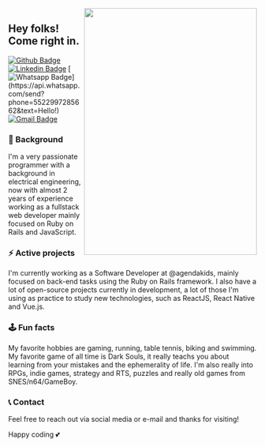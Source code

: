 <img align="right" width="350" height="500" src="https://media.giphy.com/media/9rtpurjbqiqZXbBBet/giphy.gif">


## Hey folks! Come right in.

[![Github Badge](https://img.shields.io/badge/-Github-000?style=flat-square&logo=Github&logoColor=white&link=https://github.com/fernandoepm1)](https://github.com/fernandoepm1)
[![Linkedin Badge](https://img.shields.io/badge/-LinkedIn-blue?style=flat-square&logo=Linkedin&logoColor=white&link=https://www.linkedin.com/in/fernandoepm1/)](https://www.linkedin.com/in/fernandoepm1/)
[![Whatsapp Badge](https://img.shields.io/badge/-Whatsapp-4CA143?style=flat-square&labelColor=4CA143&logo=whatsapp&logoColor=white&link=https://api.whatsapp.com/send?phone=5522997285662&text=Hello!)](https://api.whatsapp.com/send?phone=5522997285662&text=Hello!)
[![Gmail Badge](https://img.shields.io/badge/-Gmail-c14438?style=flat-square&logo=Gmail&logoColor=white&link=mailto:fernando.epm1@gmail.com)](mailto:fernando.epm1@gmail.com)

### :briefcase: Background

I'm a very passionate programmer with a background in electrical engineering, now with almost 2 years of experience working as a fullstack web developer mainly focused on Ruby on Rails and JavaScript.

### :zap: Active projects

I'm currently working as a Software Developer at @agendakids, mainly focused on back-end tasks using the Ruby on Rails framework.
I also have a lot of open-source projects currently in development, a lot of those I'm using as practice to study new technologies, such as ReactJS, React Native and Vue.js.

### :joystick: Fun facts

My favorite hobbies are gaming, running, table tennis, biking and swimming.
My favorite game of all time is Dark Souls, it really teachs you about learning from your mistakes and the ephemerality of life. I'm also really into RPGs, indie games, strategy and RTS, puzzles and really old games from SNES/n64/GameBoy.

### :telephone_receiver: Contact

Feel free to reach out via social media or e-mail and thanks for visiting!

Happy coding 💕
